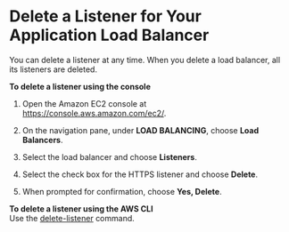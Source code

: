 # Delete a Listener for Your Application Load Balancer<a name="delete-listener"></a>

You can delete a listener at any time\. When you delete a load balancer, all its listeners are deleted\.

**To delete a listener using the console**

1. Open the Amazon EC2 console at [https://console\.aws\.amazon\.com/ec2/](https://console.aws.amazon.com/ec2/)\.

1. On the navigation pane, under **LOAD BALANCING**, choose **Load Balancers**\.

1. Select the load balancer and choose **Listeners**\.

1. Select the check box for the HTTPS listener and choose **Delete**\.

1. When prompted for confirmation, choose **Yes, Delete**\.

**To delete a listener using the AWS CLI**  
Use the [delete\-listener](http://docs.aws.amazon.com/cli/latest/reference/elbv2/delete-listener.html) command\.